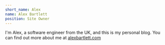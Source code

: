 ```yaml
---
short_name: Alex
name: Alex Bartlett
position: Site Owner
---
```

I'm Alex, a software engineer from the UK, and this is my personal blog. You can find out more about me at <a href="https://alexbartlett.com">alexbartlett.com</a>
